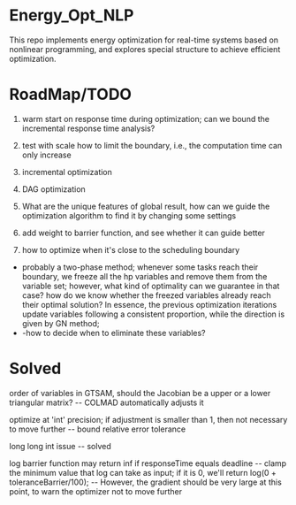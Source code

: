 # Energy_Opt_NLP
This repo implements energy optimization for real-time systems based on nonlinear programming, and explores special structure to achieve efficient optimization.

# RoadMap/TODO
1. warm start on response time during optimization;
can we bound the incremental response time analysis?

2. test with scale
how to limit the boundary, i.e., the computation time can only increase

2. incremental optimization
3. DAG optimization
0. What are the unique features of global result, how can we guide the optimization algorithm to find it by changing some settings
0. add weight to barrier function, and see whether it can guide better
1. how to optimize when it's close to the scheduling boundary
- probably a two-phase method; whenever some tasks reach their boundary, we freeze all the hp variables and remove them from the variable set; however, what kind of optimality can we guarantee in that case? how do we know whether the freezed variables already reach their optimal solution? In essence, the previous optimization iterations update variables following a consistent proportion, while the direction is given by GN method;
- -how to decide when to eliminate these variables? 



# Solved
order of variables in GTSAM, should the Jacobian be a upper or a lower triangular matrix?
-- COLMAD automatically adjusts it

optimize at 'int' precision; if adjustment is smaller than 1, then not necessary to move further
-- bound relative error tolerance

long long int issue
-- solved

log barrier function may return inf if responseTime equals deadline
-- clamp the minimum value that log can take as input; if it is 0, we'll return log(0 + toleranceBarrier/100);
-- However, the gradient should be very large at this point, to warn the optimizer not to move further